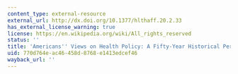 ```yaml
---
content_type: external-resource
external_url: http://dx.doi.org/10.1377/hlthaff.20.2.33
has_external_license_warning: true
license: https://en.wikipedia.org/wiki/All_rights_reserved
status: ''
title: 'Americans'' Views on Health Policy: A Fifty-Year Historical Perspective'
uid: 770d764e-ac46-458d-8768-e1413edcef46
wayback_url: ''
---
```

